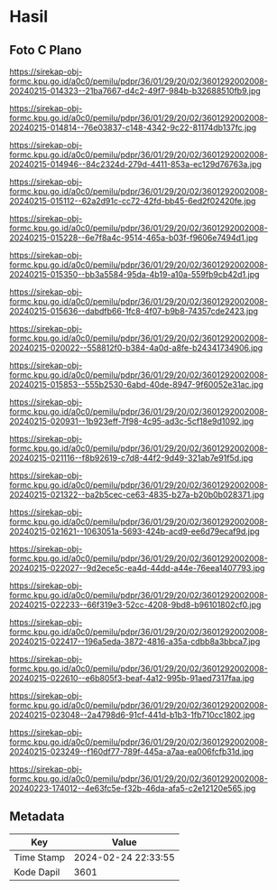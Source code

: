 # Hasil

## Foto C Plano

https://sirekap-obj-formc.kpu.go.id/a0c0/pemilu/pdpr/36/01/29/20/02/3601292002008-20240215-014323--21ba7667-d4c2-49f7-984b-b32688510fb9.jpg

https://sirekap-obj-formc.kpu.go.id/a0c0/pemilu/pdpr/36/01/29/20/02/3601292002008-20240215-014814--76e03837-c148-4342-9c22-81174db137fc.jpg

https://sirekap-obj-formc.kpu.go.id/a0c0/pemilu/pdpr/36/01/29/20/02/3601292002008-20240215-014946--84c2324d-279d-4411-853a-ec129d76763a.jpg

https://sirekap-obj-formc.kpu.go.id/a0c0/pemilu/pdpr/36/01/29/20/02/3601292002008-20240215-015112--62a2d91c-cc72-42fd-bb45-6ed2f02420fe.jpg

https://sirekap-obj-formc.kpu.go.id/a0c0/pemilu/pdpr/36/01/29/20/02/3601292002008-20240215-015228--6e7f8a4c-9514-465a-b03f-f9606e7494d1.jpg

https://sirekap-obj-formc.kpu.go.id/a0c0/pemilu/pdpr/36/01/29/20/02/3601292002008-20240215-015350--bb3a5584-95da-4b19-a10a-559fb9cb42d1.jpg

https://sirekap-obj-formc.kpu.go.id/a0c0/pemilu/pdpr/36/01/29/20/02/3601292002008-20240215-015636--dabdfb66-1fc8-4f07-b9b8-74357cde2423.jpg

https://sirekap-obj-formc.kpu.go.id/a0c0/pemilu/pdpr/36/01/29/20/02/3601292002008-20240215-020022--558812f0-b384-4a0d-a8fe-b24341734906.jpg

https://sirekap-obj-formc.kpu.go.id/a0c0/pemilu/pdpr/36/01/29/20/02/3601292002008-20240215-015853--555b2530-6abd-40de-8947-9f60052e31ac.jpg

https://sirekap-obj-formc.kpu.go.id/a0c0/pemilu/pdpr/36/01/29/20/02/3601292002008-20240215-020931--1b923eff-7f98-4c95-ad3c-5cf18e9d1092.jpg

https://sirekap-obj-formc.kpu.go.id/a0c0/pemilu/pdpr/36/01/29/20/02/3601292002008-20240215-021116--f8b92619-c7d8-44f2-9d49-321ab7e91f5d.jpg

https://sirekap-obj-formc.kpu.go.id/a0c0/pemilu/pdpr/36/01/29/20/02/3601292002008-20240215-021322--ba2b5cec-ce63-4835-b27a-b20b0b028371.jpg

https://sirekap-obj-formc.kpu.go.id/a0c0/pemilu/pdpr/36/01/29/20/02/3601292002008-20240215-021621--1063051a-5693-424b-acd9-ee6d79ecaf9d.jpg

https://sirekap-obj-formc.kpu.go.id/a0c0/pemilu/pdpr/36/01/29/20/02/3601292002008-20240215-022027--9d2ece5c-ea4d-44dd-a44e-76eea1407793.jpg

https://sirekap-obj-formc.kpu.go.id/a0c0/pemilu/pdpr/36/01/29/20/02/3601292002008-20240215-022233--66f319e3-52cc-4208-9bd8-b96101802cf0.jpg

https://sirekap-obj-formc.kpu.go.id/a0c0/pemilu/pdpr/36/01/29/20/02/3601292002008-20240215-022417--196a5eda-3872-4816-a35a-cdbb8a3bbca7.jpg

https://sirekap-obj-formc.kpu.go.id/a0c0/pemilu/pdpr/36/01/29/20/02/3601292002008-20240215-022610--e6b805f3-beaf-4a12-995b-91aed7317faa.jpg

https://sirekap-obj-formc.kpu.go.id/a0c0/pemilu/pdpr/36/01/29/20/02/3601292002008-20240215-023048--2a4798d6-91cf-441d-b1b3-1fb710cc1802.jpg

https://sirekap-obj-formc.kpu.go.id/a0c0/pemilu/pdpr/36/01/29/20/02/3601292002008-20240215-023249--f160df77-789f-445a-a7aa-ea006fcfb31d.jpg

https://sirekap-obj-formc.kpu.go.id/a0c0/pemilu/pdpr/36/01/29/20/02/3601292002008-20240223-174012--4e63fc5e-f32b-46da-afa5-c2e12120e565.jpg


## Metadata

| Key        | Value               |
| ---------- | ------------------- |
| Time Stamp | 2024-02-24 22:33:55 |
| Kode Dapil | 3601                |



